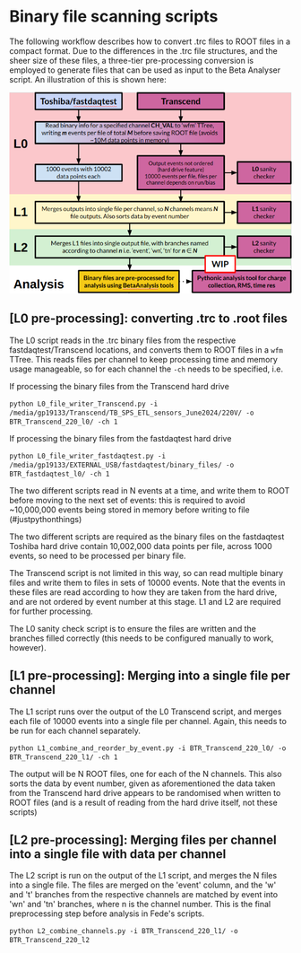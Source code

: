 # Binary file scanning scripts

The following workflow describes how to convert .trc files to ROOT files in a compact format. Due to the differences in the .trc file structures, and the sheer size of these files, a three-tier pre-processing conversion is employed to generate files that can be used as input to the Beta Analyser script. An illustration of this is shown here:

![Three-tier pre-processing stages](processing_structure.png)

## [L0 pre-processing]: converting .trc to .root files

The L0 script reads in the .trc binary files from the respective fastdaqtest/Transcend locations, and converts them to ROOT files in a `wfm` TTree. This reads files per channel to keep processing time and memory usage manageable, so for each channel the `-ch` needs to be specified, i.e.

If processing the binary files from the Transcend hard drive
```
python L0_file_writer_Transcend.py -i /media/gp19133/Transcend/TB_SPS_ETL_sensors_June2024/220V/ -o BTR_Transcend_220_l0/ -ch 1
```
If processing the binary files from the fastdaqtest hard drive
```
python L0_file_writer_fastdaqtest.py -i /media/gp19133/EXTERNAL_USB/fastdaqtest/binary_files/ -o BTR_fastdaqtest_l0/ -ch 1
```

The two different scripts read in N events at a time, and write them to ROOT before moving to the next set of events: this is required to avoid ~10,000,000 events being stored in memory before writing to file (#justpythonthings)

The two different scripts are required as the binary files on the fastdaqtest Toshiba hard drive contain 10,002,000 data points per file, across 1000 events, so need to be processed per binary file.

The Transcend script is not limited in this way, so can read multiple binary files and write them to files in sets of 10000 events. Note that the events in these files are read according to how they are taken from the hard drive, and are not ordered by event number at this stage. L1 and L2 are required for further processing.

The L0 sanity check script is to ensure the files are written and the branches filled correctly (this needs to be configured manually to work, however).

## [L1 pre-processing]: Merging into a single file per channel

The L1 script runs over the output of the L0 Transcend script, and merges each file of 10000 events into a single file per channel. Again, this needs to be run for each channel separately.

```
python L1_combine_and_reorder_by_event.py -i BTR_Transcend_220_l0/ -o BTR_Transcend_220_l1/ -ch 1
```

The output will be N ROOT files, one for each of the N channels. This also sorts the data by event number, given as aforementioned the data taken from the Transcend hard drive appears to be randomised when written to ROOT files (and is a result of reading from the hard drive itself, not these scripts)

## [L2 pre-processing]: Merging files per channel into a single file with data per channel

The L2 script is run on the output of the L1 script, and merges the N files into a single file. The files are merged on the 'event' column, and the 'w' and 't' branches from the respective channels are matched by event into 'wn' and 'tn' branches, where n is the channel number. This is the final preprocessing step before analysis in Fede's scripts.

```
python L2_combine_channels.py -i BTR_Transcend_220_l1/ -o BTR_Transcend_220_l2
```
